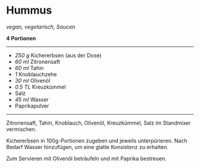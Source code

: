 # Hummus

*vegan, vegetarisch, Saucen*

**4 Portionen**

---

- *250 g* Kichererbsen (aus der Dose)
- *60 ml* Zitronensaft
- *60 ml* Tahin
- *1* Knoblauchzehe
- *30 ml* Olivenöl
- *0.5 TL* Kreuzkümmel
- Salz
- *45 ml* Wasser
- Paprikapulver

---

Zitronensaft, Tahin, Knoblauch, Olivenöl, Kreuzkümmel, Salz im Standmixer vermischen. 

Kichererbsen in 100g-Portionen zugeben und jeweils unterpürieren. Nach Bedarf Wasser hinzufügen, um eine glatte Konsistenz zu erhalten.

Zum Servieren mit Olivenöl beträufeln und mit Paprika bestreuen.
